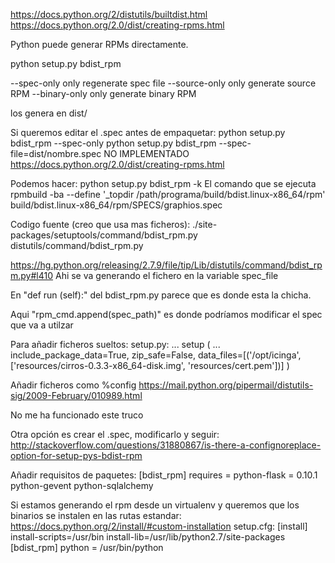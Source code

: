 https://docs.python.org/2/distutils/builtdist.html
https://docs.python.org/2.0/dist/creating-rpms.html

Python puede generar RPMs directamente.

python setup.py bdist_rpm

--spec-only          only regenerate spec file
--source-only        only generate source RPM
--binary-only        only generate binary RPM

los genera en dist/

Si queremos editar el .spec antes de empaquetar:
python setup.py bdist_rpm --spec-only
python setup.py bdist_rpm --spec-file=dist/nombre.spec NO IMPLEMENTADO https://docs.python.org/2.0/dist/creating-rpms.html

Podemos hacer:
python setup.py bdist_rpm -k
El comando que se ejecuta
rpmbuild -ba --define '_topdir /path/programa/build/bdist.linux-x86_64/rpm' build/bdist.linux-x86_64/rpm/SPECS/graphios.spec


Codigo fuente (creo que usa mas ficheros):
./site-packages/setuptools/command/bdist_rpm.py
distutils/command/bdist_rpm.py

https://hg.python.org/releasing/2.7.9/file/tip/Lib/distutils/command/bdist_rpm.py#l410
Ahi se va generando el fichero en la variable spec_file

En "def run (self):" del bdist_rpm.py parece que es donde esta la chicha.

Aqui "rpm_cmd.append(spec_path)" es donde podríamos modificar el spec que va a utilzar


Para añadir ficheros sueltos:
setup.py:
...
setup (
    ...
    include_package_data=True,
    zip_safe=False,
    data_files=[('/opt/icinga', ['resources/cirros-0.3.3-x86_64-disk.img', 'resources/cert.pem'])]
)



Añadir ficheros como %config
https://mail.python.org/pipermail/distutils-sig/2009-February/010989.html

No me ha funcionado este truco

Otra opción es crear el .spec, modificarlo y seguir:
http://stackoverflow.com/questions/31880867/is-there-a-confignoreplace-option-for-setup-pys-bdist-rpm


Añadir requisitos de paquetes:
[bdist_rpm]
requires = python-flask = 0.10.1
    python-gevent
    python-sqlalchemy


Si estamos generando el rpm desde un virtualenv y queremos que los binarios se instalen en las rutas estandar:
https://docs.python.org/2/install/#custom-installation
setup.cfg:
[install]
install-scripts=/usr/bin
install-lib=/usr/lib/python2.7/site-packages
[bdist_rpm]
python = /usr/bin/python
